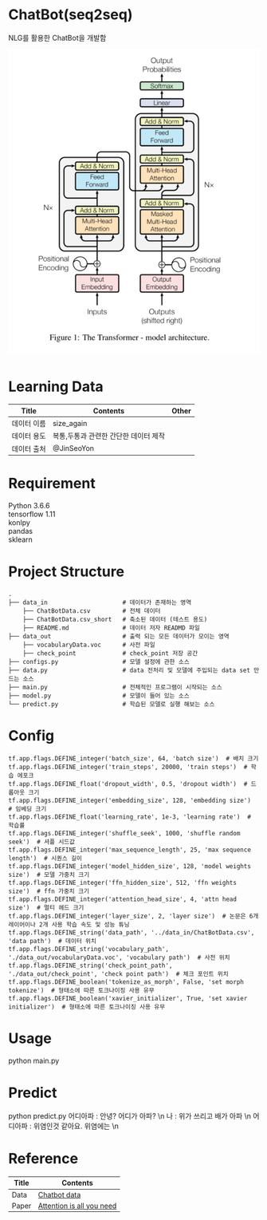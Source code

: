 # ChatBot(seq2seq)
NLG를 활용한 ChatBot을 개발함  

![images](images/transformer.png)  


# Learning Data
Title|Contents|Other
--|--|--
데이터 이름|size_again
데이터 용도|복통,두통과 관련한 간단한 데이터 제작
데이터 출처| @JinSeoYon

# Requirement
Python 3.6.6   
tensorflow 1.11   
konlpy   
pandas   
sklearn   

# Project Structure
    .
    ├── data_in                     # 데이터가 존재하는 영역
        ├── ChatBotData.csv         # 전체 데이터
        ├── ChatBotData.csv_short   # 축소된 데이터 (테스트 용도)
        ├── README.md               # 데이터 저자 READMD 파일
    ├── data_out                    # 출력 되는 모든 데이터가 모이는 영역
        ├── vocabularyData.voc      # 사전 파일
        ├── check_point             # check_point 저장 공간
    ├── configs.py                  # 모델 설정에 관한 소스
    ├── data.py                     # data 전처리 및 모델에 주입되는 data set 만드는 소스
    ├── main.py                     # 전체적인 프로그램이 시작되는 소스
    ├── model.py                    # 모델이 들어 있는 소스
    └── predict.py                  # 학습된 모델로 실행 해보는 소스    
   

# Config
```
tf.app.flags.DEFINE_integer('batch_size', 64, 'batch size')  # 배치 크기
tf.app.flags.DEFINE_integer('train_steps', 20000, 'train steps')  # 학습 에포크
tf.app.flags.DEFINE_float('dropout_width', 0.5, 'dropout width')  # 드롭아웃 크기
tf.app.flags.DEFINE_integer('embedding_size', 128, 'embedding size')  # 임베딩 크기 
tf.app.flags.DEFINE_float('learning_rate', 1e-3, 'learning rate')  # 학습률
tf.app.flags.DEFINE_integer('shuffle_seek', 1000, 'shuffle random seek')  # 셔플 시드값
tf.app.flags.DEFINE_integer('max_sequence_length', 25, 'max sequence length')  # 시퀀스 길이
tf.app.flags.DEFINE_integer('model_hidden_size', 128, 'model weights size')  # 모델 가중치 크기
tf.app.flags.DEFINE_integer('ffn_hidden_size', 512, 'ffn weights size')  # ffn 가중치 크기
tf.app.flags.DEFINE_integer('attention_head_size', 4, 'attn head size')  # 멀티 헤드 크기
tf.app.flags.DEFINE_integer('layer_size', 2, 'layer size')  # 논문은 6개 레이어이나 2개 사용 학습 속도 및 성능 튜닝
tf.app.flags.DEFINE_string('data_path', '../data_in/ChatBotData.csv', 'data path')  # 데이터 위치
tf.app.flags.DEFINE_string('vocabulary_path', './data_out/vocabularyData.voc', 'vocabulary path')  # 사전 위치
tf.app.flags.DEFINE_string('check_point_path', './data_out/check_point', 'check point path')  # 체크 포인트 위치
tf.app.flags.DEFINE_boolean('tokenize_as_morph', False, 'set morph tokenize')  # 형태소에 따른 토크나이징 사용 유무
tf.app.flags.DEFINE_boolean('xavier_initializer', True, 'set xavier initializer')  # 형태소에 따른 토크나이징 사용 유무  
```

# Usage
python main.py

# Predict
python predict.py 
어디아파 : 안녕? 어디가 아파?  \n
나 : 위가 쓰리고 배가 아파  \n
어디아파 : 위염인것 같아요. 위염에는 \n

# Reference
Title|Contents
--|--
Data|[Chatbot data](https://github.com/songys/Chatbot_data)  
Paper|[Attention is all you need](https://arxiv.org/abs/1706.03762)

<!--
# Author
Jin Seo Yon / (sheoyonj@naver.com)
-->

